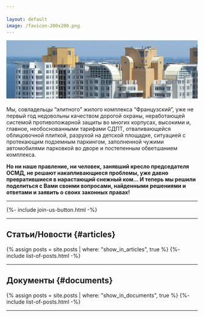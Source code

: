 ```yaml
---

layout: default
image: /favicon-200x200.png
---
```


<img src="/assets/franz22-long-1440.jpg" loading="lazy" alt="{{ site.title }}" width="1440">
<br>
<br>
Мы, совладельцы “элитного” жилого комплекса “Французский”, уже не первый год недовольны качеством дорогой охраны, неработающей системой противопожарной защиты во многих корпусах, высокими и, главное,  необоснованными тарифами СДПТ, отваливающейся облицовочной плиткой, разрухой на детской площадке, ситуацией с протекающим подземным паркингом, заполненной чужими автомобилями парковкой во дворе и постепенным обветшанием комплекса.

**Но ни наше правление, ни человек, занявший кресло председателя ОСМД, не решают накапливающиеся проблемы, уже давно превратившиеся в нарастающий снежный ком… 
И теперь мы решили поделиться с Вами своими вопросами, найденными решениями и ответами и заявить о своих законных правах!**

<hr>
{%- include join-us-button.html -%}

***

## Статьи/Новости {#articles}
  {% assign posts = site.posts | where: "show_in_articles", true %}
  {%- include list-of-posts.html -%}

***

## Документы {#documents}
  {% assign posts = site.posts | where: "show_in_documents", true %}
  {%- include list-of-posts.html -%}

***


